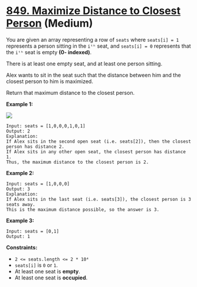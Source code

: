 # [849. Maximize Distance to Closest Person][link] (Medium)

[link]: https://leetcode.com/problems/maximize-distance-to-closest-person/

You are given an array representing a row of `seats` where `seats[i] = 1` represents a person
sitting in the `iᵗʰ` seat, and `seats[i] = 0` represents that the `iᵗʰ` seat is empty **(0-
indexed)**.

There is at least one empty seat, and at least one person sitting.

Alex wants to sit in the seat such that the distance between him and the closest person to him is
maximized.

Return that maximum distance to the closest person.

**Example 1:**

![](https://assets.leetcode.com/uploads/2020/09/10/distance.jpg)

```
Input: seats = [1,0,0,0,1,0,1]
Output: 2
Explanation:
If Alex sits in the second open seat (i.e. seats[2]), then the closest person has distance 2.
If Alex sits in any other open seat, the closest person has distance 1.
Thus, the maximum distance to the closest person is 2.

```

**Example 2:**

```
Input: seats = [1,0,0,0]
Output: 3
Explanation:
If Alex sits in the last seat (i.e. seats[3]), the closest person is 3 seats away.
This is the maximum distance possible, so the answer is 3.

```

**Example 3:**

```
Input: seats = [0,1]
Output: 1

```

**Constraints:**

- `2 <= seats.length <= 2 * 10⁴`
- `seats[i]` is `0` or `1`.
- At least one seat is **empty**.
- At least one seat is **occupied**.
